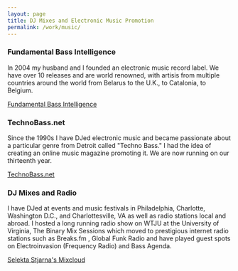 ```yaml
---
layout: page
title: DJ Mixes and Electronic Music Promotion
permalink: /work/music/
---
```


<h3>Fundamental Bass Intelligence</h3>

In 2004 my husband and I founded an electronic music record label. We have over 10 releases and are world renowned, with artisis from multiple countries around the world from Belarus to the U.K., to Catalonia, to Belgium.

<a href="http://fundamentalbassintelligence.com/">Fundamental Bass Intelligence</a>

<h3>TechnoBass.net</h3>

Since the 1990s I have DJed electronic music and became passionate about a particular genre from Detroit called "Techno Bass." I had the idea of creating an online music magazine promoting it. We are now running on our thirteenth year.

<a href="http://www.technobass.net">TechnoBass.net</a>

<h3>DJ Mixes and Radio</h3>

I have DJed at events and music festivals in Philadelphia, Charlotte, Washington D.C., and Charlottesville, VA as well as radio stations local and abroad. I hosted a long running radio show on WTJU at the University of Virginia, The Binary Mix Sessions  which moved to prestigious internet radio stations such as Breaks.fm , Global Funk Radio and have played guest spots on Electroinvasion (Frequency Radio) and Bass Agenda.

<a href="https://www.mixcloud.com/selektastjarna/">Selekta Stjarna's Mixcloud</a>